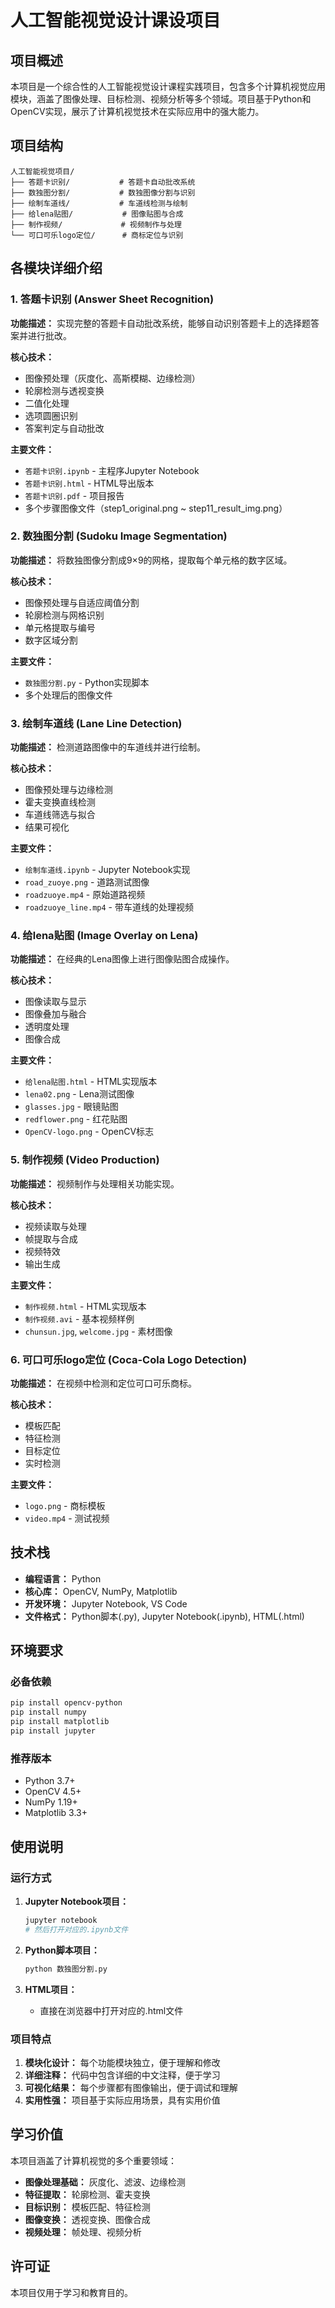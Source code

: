 # 人工智能视觉设计课设项目

## 项目概述

本项目是一个综合性的人工智能视觉设计课程实践项目，包含多个计算机视觉应用模块，涵盖了图像处理、目标检测、视频分析等多个领域。项目基于Python和OpenCV实现，展示了计算机视觉技术在实际应用中的强大能力。

## 项目结构

```
人工智能视觉项目/
├── 答题卡识别/           # 答题卡自动批改系统
├── 数独图分割/           # 数独图像分割与识别
├── 绘制车道线/           # 车道线检测与绘制
├── 给lena贴图/           # 图像贴图与合成
├── 制作视频/             # 视频制作与处理
└── 可口可乐logo定位/      # 商标定位与识别
```

## 各模块详细介绍

### 1. 答题卡识别 (Answer Sheet Recognition)

**功能描述：**
实现完整的答题卡自动批改系统，能够自动识别答题卡上的选择题答案并进行批改。

**核心技术：**
- 图像预处理（灰度化、高斯模糊、边缘检测）
- 轮廓检测与透视变换
- 二值化处理
- 选项圆圈识别
- 答案判定与自动批改

**主要文件：**
- `答题卡识别.ipynb` - 主程序Jupyter Notebook
- `答题卡识别.html` - HTML导出版本
- `答题卡识别.pdf` - 项目报告
- 多个步骤图像文件（step1_original.png ~ step11_result_img.png）

### 2. 数独图分割 (Sudoku Image Segmentation)

**功能描述：**
将数独图像分割成9×9的网格，提取每个单元格的数字区域。

**核心技术：**
- 图像预处理与自适应阈值分割
- 轮廓检测与网格识别
- 单元格提取与编号
- 数字区域分割

**主要文件：**
- `数独图分割.py` - Python实现脚本
- 多个处理后的图像文件

### 3. 绘制车道线 (Lane Line Detection)

**功能描述：**
检测道路图像中的车道线并进行绘制。

**核心技术：**
- 图像预处理与边缘检测
- 霍夫变换直线检测
- 车道线筛选与拟合
- 结果可视化

**主要文件：**
- `绘制车道线.ipynb` - Jupyter Notebook实现
- `road_zuoye.png` - 道路测试图像
- `roadzuoye.mp4` - 原始道路视频
- `roadzuoye_line.mp4` - 带车道线的处理视频

### 4. 给lena贴图 (Image Overlay on Lena)

**功能描述：**
在经典的Lena图像上进行图像贴图合成操作。

**核心技术：**
- 图像读取与显示
- 图像叠加与融合
- 透明度处理
- 图像合成

**主要文件：**
- `给lena贴图.html` - HTML实现版本
- `lena02.png` - Lena测试图像
- `glasses.jpg` - 眼镜贴图
- `redflower.png` - 红花贴图
- `OpenCV-logo.png` - OpenCV标志

### 5. 制作视频 (Video Production)

**功能描述：**
视频制作与处理相关功能实现。

**核心技术：**
- 视频读取与处理
- 帧提取与合成
- 视频特效
- 输出生成

**主要文件：**
- `制作视频.html` - HTML实现版本
- `制作视频.avi` - 基本视频样例
- `chunsun.jpg`, `welcome.jpg` - 素材图像

### 6. 可口可乐logo定位 (Coca-Cola Logo Detection)

**功能描述：**
在视频中检测和定位可口可乐商标。

**核心技术：**
- 模板匹配
- 特征检测
- 目标定位
- 实时检测

**主要文件：**
- `logo.png` - 商标模板
- `video.mp4` - 测试视频

## 技术栈

- **编程语言：** Python
- **核心库：** OpenCV, NumPy, Matplotlib
- **开发环境：** Jupyter Notebook, VS Code
- **文件格式：** Python脚本(.py), Jupyter Notebook(.ipynb), HTML(.html)

## 环境要求

### 必备依赖
```bash
pip install opencv-python
pip install numpy
pip install matplotlib
pip install jupyter
```

### 推荐版本
- Python 3.7+
- OpenCV 4.5+
- NumPy 1.19+
- Matplotlib 3.3+

## 使用说明

### 运行方式

1. **Jupyter Notebook项目：**
   ```bash
   jupyter notebook
   # 然后打开对应的.ipynb文件
   ```

2. **Python脚本项目：**
   ```bash
   python 数独图分割.py
   ```

3. **HTML项目：**
   - 直接在浏览器中打开对应的.html文件

### 项目特点

1. **模块化设计：** 每个功能模块独立，便于理解和修改
2. **详细注释：** 代码中包含详细的中文注释，便于学习
3. **可视化结果：** 每个步骤都有图像输出，便于调试和理解
4. **实用性强：** 项目基于实际应用场景，具有实用价值

## 学习价值

本项目涵盖了计算机视觉的多个重要领域：

- **图像处理基础：** 灰度化、滤波、边缘检测
- **特征提取：** 轮廓检测、霍夫变换
- **目标识别：** 模板匹配、特征检测
- **图像变换：** 透视变换、图像合成
- **视频处理：** 帧处理、视频分析


## 许可证

本项目仅用于学习和教育目的。